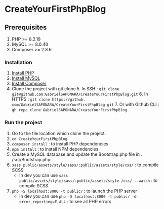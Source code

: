 # CreateYourFirstPhpBlog

## Prerequisites

1. PHP >= 8.3.19
2. MySQL >= 8.0.40
3. Composer >= 2.8.6

### Installation

1. [Install PHP](https://www.php.net/downloads.php)
2. [Install MySQL](https://www.mysql.com/downloads/)
3. [Install Composer](https://getcomposer.org/download/)
4. Clone the project with git clone
   5. In SSH : `git clone git@github.com:GabrielSAPONARA/CreateYourFirstPhpBlog.git`
   6. In HTTPS : `git clone https://github.
   com/GabrielSAPONARA/CreateYourFirstPhpBlog.git`
   7. Or with Github CLI : `gh repo clone GabrielSAPONARA/CreateYourFirstPhpBlog`

### Run the project

1. Go to the file location which clone the project.
2. `cd CreateYourFirstPhpBlog`
3. `composer install` : to install PHP dependencies
4. `npm install` : to install NPM dependencies
5. Create a MySQL database and update the Bootstrap.php file in .
   /src/Bootstrap.php
5. `sass public/assets/style/sass/:public/assets/style/css/` : to compile SCSS
   * In dev you can use `sass public/assets/style/sass/:public/assets/style
   /css/ --watch` : to compile SCSS
6. `php -S localhost:8000 -t public/` : to launch the PHP server
   * In dev you can use `php -S localhost:8000 -t public/ -d 
   error_reporting=E_ALL` : to see all PHP errors

